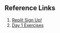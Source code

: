 ## Reference Links

1. [Replit Sign Up!](https://replit.com/signup)
2. [Day 1 Exercises](https://replit.com/@meswapnilk?path=folder/Python%20Day%201)